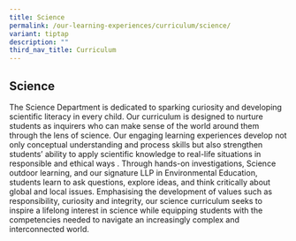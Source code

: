 ```yaml
---
title: Science
permalink: /our-learning-experiences/curriculum/science/
variant: tiptap
description: ""
third_nav_title: Curriculum
---
```

<h2><strong>Science</strong></h2>
<p>The Science Department is dedicated to sparking curiosity and developing
scientific literacy in every child. Our curriculum is designed to nurture
students as inquirers who can make sense of the world around them through
the lens of science. Our engaging learning experiences develop not only
conceptual understanding and process skills but also strengthen students’
ability to apply scientific knowledge to real-life situations in responsible
and ethical ways . Through hands-on investigations, Science outdoor learning,
and our signature LLP in Environmental Education, students learn to ask
questions, explore ideas, and think critically about global and local issues.
Emphasising the development of values such as responsibility, curiosity
and integrity, our science curriculum seeks to inspire a lifelong interest
in science while equipping students with the competencies needed to navigate
an increasingly complex and interconnected world.</p>